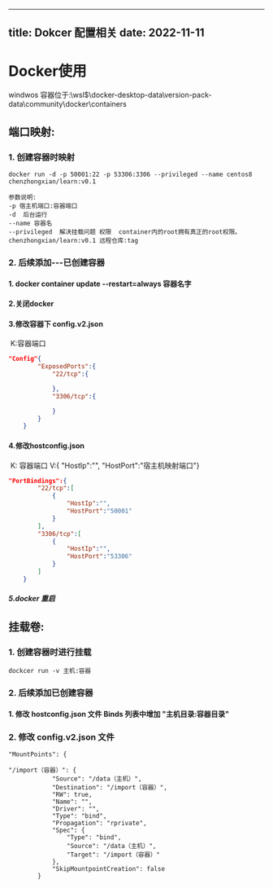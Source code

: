 
---
title: Dokcer 配置相关
date: 2022-11-11
---
# Docker使用

windwos 容器位于:\\wsl$\docker-desktop-data\version-pack-data\community\docker\containers

## 端口映射:                

### 1. 创建容器时映射

```shell
docker run -d -p 50001:22 -p 53306:3306 --privileged --name centos8 chenzhongxian/learn:v0.1
```
              
```shell
参数说明:
-p 宿主机端口:容器端口
-d  后台运行
--name 容器名 
--privileged  解决挂载问题 权限  container内的root拥有真正的root权限。
chenzhongxian/learn:v0.1 远程仓库:tag
```



### 2. 后续添加---已创建容器

#### 	1. docker container update --restart=always 容器名字

#### 	2.关闭docker 

#### 	3.修改容器下 config.v2.json

​			 K:容器端口

```json
"Config"{
        "ExposedPorts":{
            "22/tcp":{

            },
            "3306/tcp":{

            }
        }
	}
```

#### 	4.修改hostconfig.json

​			K: 容器端口  V:{ "HostIp":"", "HostPort":"宿主机映射端口"}

```json
"PortBindings":{
        "22/tcp":[
            {
                "HostIp":"",
                "HostPort":"50001"
            }
        ],
        "3306/tcp":[
            {
                "HostIp":"",
                "HostPort":"53306"
            }
        ]
    }
```

##### 	5.docker 重启



## 挂载卷:

### 1. 创建容器时进行挂载
```shell
dockcer run -v 主机:容器
```
### 2. 后续添加已创建容器

#### 1. 修改 hostconfig.json 文件  Binds 列表中增加 "主机目录:容器目录" 
### 2. 修改 config.v2.json 文件
```shell
"MountPoints": {
 
"/import（容器）": {
            "Source": "/data（主机）",
            "Destination": "/import（容器）",
            "RW": true,
            "Name": "",
            "Driver": "",
            "Type": "bind",
            "Propagation": "rprivate",
            "Spec": {
                "Type": "bind",
                "Source": "/data（主机）",
                "Target": "/import（容器）"
            },
            "SkipMountpointCreation": false
        }

```
